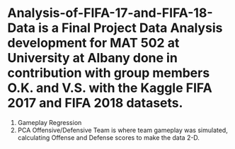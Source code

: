 # Analysis-of-FIFA-17-and-FIFA-18-Data is a Final Project Data Analysis development for MAT 502 at University at Albany done in contribution with group members O.K. and V.S. with the Kaggle FIFA 2017 and FIFA 2018 datasets.
1. Gameplay Regression
2. PCA Offensive/Defensive Team is where team gameplay was simulated, calculating Offense and Defense scores to make the data 2-D.
